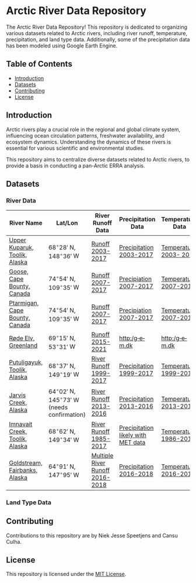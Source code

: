 # Arctic River Data Repository

The Arctic River Data Repository! This repository is dedicated to organizing various datasets related to Arctic rivers, including river runoff, temperature, precipitation, and land type data. Additionally, some of the precipitation data has been modeled using Google Earth Engine.

## Table of Contents

- [Introduction](#introduction)
- [Datasets](#datasets)
- [Contributing](#contributing)
- [License](#license)

## Introduction

Arctic rivers play a crucial role in the regional and global climate system, influencing ocean circulation patterns, freshwater availability, and ecosystem dynamics. Understanding the dynamics of these rivers is essential for various scientific and environmental studies.

This repository aims to centralize diverse datasets related to Arctic rivers, to provide a basis in conducting a pan-Arctic ERRA analysis.

## Datasets

### River Data

| River Name         | Lat/Lon          | River Runoff Data                               | Precipitation Data                             | Temperature Data                                |
|--------------------|------------------|-------------------------------------------------|------------------------------------------------|-------------------------------------------------|
| [Upper Kuparuk, Toolik, Alaska](https://github.com/cculha4/Permafrost_ERRA_Arctic/blob/main/Upper_Kuparuk) | $68^{\circ} 28'$ N, $148^{\circ}36'$ W | [Runoff 2003-2017](https://github.com/cculha4/Permafrost_ERRA_Arctic/blob/main/Upper_Kuparuk/ERRA_Ready_Data/UK_synthesized_data.txt) | [Precipitation 2003-2017](https://github.com/cculha4/Permafrost_ERRA_Arctic/blob/main/Upper_Kuparuk/ERRA_Ready_Data/UK_synthesized_data.txt) | [Temperature 2003- 2017](https://github.com/cculha4/Permafrost_ERRA_Arctic/blob/main/Upper_Kuparuk/ERRA_Ready_Data/UK_synthesized_data.txt)    |
| [Goose, Cape Bounty, Canada](Cape_Bounty) | $74^{\circ} 54'$ N, $109^{\circ}35'$ W  | [Runoff 2007-2017](https://github.com/cculha4/Permafrost_ERRA_Arctic/blob/main/Cape_Bounty/ERRA_Ready_Data/CB_thawingdepth_hourly.txt) | [Precipiation 2007-2017](https://github.com/cculha4/Permafrost_ERRA_Arctic/blob/main/Cape_Bounty/ERRA_Ready_Data/CB_thawingdepth_hourly.txt) | [Temperature 2007-2017](https://github.com/cculha4/Permafrost_ERRA_Arctic/blob/main/Cape_Bounty/ERRA_Ready_Data/CB_thawingdepth_hourly.txt)    |
| [Ptarmigan, Cape Bounty, Canada](https://github.com/cculha4/Permafrost_ERRA_Arctic/blob/main/Cape_Bounty) | $74^{\circ} 54'$ N, $109^{\circ} 35'$ W | [Runoff 2007-2017](https://github.com/cculha4/Permafrost_ERRA_Arctic/blob/main/Cape_Bounty/ERRA_Ready_Data/CB_thawingdepth_dist_hourly.txt) | [Precipiation 2007-2017](https://github.com/cculha4/Permafrost_ERRA_Arctic/blob/main/Cape_Bounty/ERRA_Ready_Data/CB_thawingdepth_dist_hourly.txt) | [Temperature 2007-2017](https://github.com/cculha4/Permafrost_ERRA_Arctic/blob/main/Cape_Bounty/ERRA_Ready_Data/CB_thawingdepth_dist_hourly.txt)    |
| [Røde Elv, Greenland](https://github.com/cculha4/Permafrost_ERRA_Arctic/blob/main/Rodeelv) | $69^{\circ} 15'$ N, $53^{\circ} 31'$ W| [Runoff 2015-2021](https://github.com/cculha4/Permafrost_ERRA_Arctic/blob/main/Rodeelv) | [http:/g‐e‐m.dk](http:/g‐e‐m.dk) | [http:/g‐e‐m.dk](http:/g‐e‐m.dk)    |
| [Putuligayuk, Toolik, Alaska](https://github.com/cculha4/Permafrost_ERRA_Arctic/blob/main/Putuligayuk) | $68^{\circ} 37'$ N, $149^{\circ}19'$ W  | [River Runoff 1999-2017](https://github.com/cculha4/Permafrost_ERRA_Arctic/blob/main/Putuligayuk/ERRA_Ready_Data/PR_synthesized_data.txt) | [Precipitation 1999-2017](https://github.com/cculha4/Permafrost_ERRA_Arctic/blob/main/Putuligayuk/ERRA_Ready_Data/PR_synthesized_data.txt) | [Temperature 1999-2017](https://github.com/cculha4/Permafrost_ERRA_Arctic/blob/main/Putuligayuk/ERRA_Ready_Data/PR_synthesized_data.txt)    |
| [Jarvis Creek, Alaska](https://github.com/cculha4/Permafrost_ERRA_Arctic/blob/main/Jarvis_Creek) | $64^{\circ} 02'$ N, $145^{\circ}73'$ W  (needs confirmation)| [River Runoff 2013-2016](https://github.com/cculha4/Permafrost_ERRA_Arctic/blob/main/Jarvis_Creek/ERRA_Ready_Data/PR_synthesized_data.txt) | [Precipitation 2013-2016](https://github.com/cculha4/Permafrost_ERRA_Arctic/blob/main/Jarvis_Creek/ERRA_Ready_Data/PR_synthesized_data.txt) | [Temperature 2013-2016](https://github.com/cculha4/Permafrost_ERRA_Arctic/blob/main/Jarvis_Creek/ERRA_Ready_Data/PR_synthesized_data.txt)    |
| [Imnavait Creek, Toolik, Alaska](https://github.com/cculha4/Permafrost_ERRA_Arctic/blob/main/Imnavait_Creek) | $68^{\circ} 62'$ N, $149^{\circ}34'$ W | [River Runoff 1985-2017](https://github.com/cculha4/Permafrost_ERRA_Arctic/blob/main/Imnavait_Creek/Discharge/ImnavaitCr_Historical_Discharge_1985_2017_2018Aug6.csv) | [Precipitation likely with MET data](https://github.com/cculha4/Permafrost_ERRA_Arctic/blob/main/Imnavait_Creek/Meteorologic_Data) | [Temperature 1986-2018](https://github.com/cculha4/Permafrost_ERRA_Arctic/blob/main/Imnavait_Creek/Meteorologic_Data/MET)    |
| [Goldstream, Fairbanks, Alaska](https://github.com/cculha4/Permafrost_ERRA_Arctic/blob/main/Goldstream) | $64^{\circ} 91'$ N, $147^{\circ}95'$ W | [Multiple River Runoff 2016-2018](https://github.com/cculha4/Permafrost_ERRA_Arctic/blob/main/Goldstream/ERRA_Ready_Data/GS_synthesized_data.txt) | [Precipitation  2016-2018](https://github.com/cculha4/Permafrost_ERRA_Arctic/blob/main/Goldstream/ERRA_Ready_Data/GS_synthesized_data.txt) | [Temperature  2016-2018](https://github.com/cculha4/Permafrost_ERRA_Arctic/blob/main/Goldstream/ERRA_Ready_Data/GS_synthesized_data.txt)    |

### Land Type Data


## Contributing

Contributions to this repository are by Niek Jesse Speetjens and Cansu Culha.

## License

This repository is licensed under the [MIT License](LICENSE).
